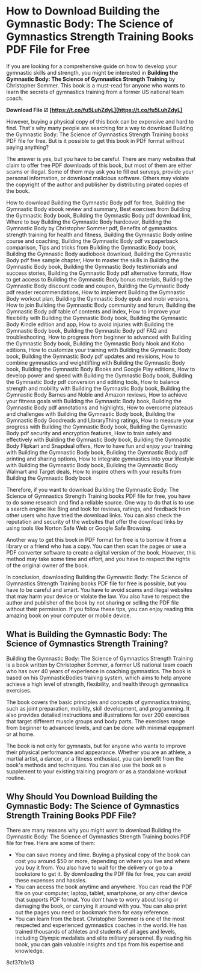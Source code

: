 # How to Download Building the Gymnastic Body: The Science of Gymnastics Strength Training Books PDF File for Free
 
If you are looking for a comprehensive guide on how to develop your gymnastic skills and strength, you might be interested in **Building the Gymnastic Body: The Science of Gymnastics Strength Training** by Christopher Sommer. This book is a must-read for anyone who wants to learn the secrets of gymnastics training from a former US national team coach.
 
**Download File ☑ [https://t.co/fu5LuhZdyL](https://t.co/fu5LuhZdyL)**


 
However, buying a physical copy of this book can be expensive and hard to find. That's why many people are searching for a way to download Building the Gymnastic Body: The Science of Gymnastics Strength Training books PDF file for free. But is it possible to get this book in PDF format without paying anything?
 
The answer is yes, but you have to be careful. There are many websites that claim to offer free PDF downloads of this book, but most of them are either scams or illegal. Some of them may ask you to fill out surveys, provide your personal information, or download malicious software. Others may violate the copyright of the author and publisher by distributing pirated copies of the book.
 
How to download Building the Gymnastic Body pdf for free,  Building the Gymnastic Body ebook review and summary,  Best exercises from Building the Gymnastic Body book,  Building the Gymnastic Body pdf download link,  Where to buy Building the Gymnastic Body hardcover,  Building the Gymnastic Body by Christopher Sommer pdf,  Benefits of gymnastics strength training for health and fitness,  Building the Gymnastic Body online course and coaching,  Building the Gymnastic Body pdf vs paperback comparison,  Tips and tricks from Building the Gymnastic Body book,  Building the Gymnastic Body audiobook download,  Building the Gymnastic Body pdf free sample chapter,  How to master the skills in Building the Gymnastic Body book,  Building the Gymnastic Body testimonials and success stories,  Building the Gymnastic Body pdf alternative formats,  How to get access to Building the Gymnastic Body bonus materials,  Building the Gymnastic Body discount code and coupon,  Building the Gymnastic Body pdf reader recommendations,  How to implement Building the Gymnastic Body workout plan,  Building the Gymnastic Body epub and mobi versions,  How to join Building the Gymnastic Body community and forum,  Building the Gymnastic Body pdf table of contents and index,  How to improve your flexibility with Building the Gymnastic Body book,  Building the Gymnastic Body Kindle edition and app,  How to avoid injuries with Building the Gymnastic Body book,  Building the Gymnastic Body pdf FAQ and troubleshooting,  How to progress from beginner to advanced with Building the Gymnastic Body book,  Building the Gymnastic Body Nook and Kobo editions,  How to customize your training with Building the Gymnastic Body book,  Building the Gymnastic Body pdf updates and revisions,  How to combine gymnastics and weightlifting with Building the Gymnastic Body book,  Building the Gymnastic Body iBooks and Google Play editions,  How to develop power and speed with Building the Gymnastic Body book,  Building the Gymnastic Body pdf conversion and editing tools,  How to balance strength and mobility with Building the Gymnastic Body book,  Building the Gymnastic Body Barnes and Noble and Amazon reviews,  How to achieve your fitness goals with Building the Gymnastic Body book,  Building the Gymnastic Body pdf annotations and highlights,  How to overcome plateaus and challenges with Building the Gymnastic Body book,  Building the Gymnastic Body Goodreads and LibraryThing ratings,  How to measure your progress with Building the Gymnastic Body book,  Building the Gymnastic Body pdf security and encryption features,  How to train safely and effectively with Building the Gymnastic Body book,  Building the Gymnastic Body Flipkart and Snapdeal offers,  How to have fun and enjoy your training with Building the Gymnastic Body book,  Building the Gymnastic Body pdf printing and sharing options,  How to integrate gymnastics into your lifestyle with Building the Gymnastic Body book,  Building the Gymnastic Body Walmart and Target deals,  How to inspire others with your results from Building the Gymnastic Body book
 
Therefore, if you want to download Building the Gymnastic Body: The Science of Gymnastics Strength Training books PDF file for free, you have to do some research and find a reliable source. One way to do that is to use a search engine like Bing and look for reviews, ratings, and feedback from other users who have tried the download links. You can also check the reputation and security of the websites that offer the download links by using tools like Norton Safe Web or Google Safe Browsing.
 
Another way to get this book in PDF format for free is to borrow it from a library or a friend who has a copy. You can then scan the pages or use a PDF converter software to create a digital version of the book. However, this method may take some time and effort, and you have to respect the rights of the original owner of the book.
 
In conclusion, downloading Building the Gymnastic Body: The Science of Gymnastics Strength Training books PDF file for free is possible, but you have to be careful and smart. You have to avoid scams and illegal websites that may harm your device or violate the law. You also have to respect the author and publisher of the book by not sharing or selling the PDF file without their permission. If you follow these tips, you can enjoy reading this amazing book on your computer or mobile device.
  
## What is Building the Gymnastic Body: The Science of Gymnastics Strength Training?
 
Building the Gymnastic Body: The Science of Gymnastics Strength Training is a book written by Christopher Sommer, a former US national team coach who has over 40 years of experience in coaching gymnastics. The book is based on his GymnasticBodies training system, which aims to help anyone achieve a high level of strength, flexibility, and health through gymnastics exercises.
 
The book covers the basic principles and concepts of gymnastics training, such as joint preparation, mobility, skill development, and programming. It also provides detailed instructions and illustrations for over 200 exercises that target different muscle groups and body parts. The exercises range from beginner to advanced levels, and can be done with minimal equipment or at home.
 
The book is not only for gymnasts, but for anyone who wants to improve their physical performance and appearance. Whether you are an athlete, a martial artist, a dancer, or a fitness enthusiast, you can benefit from the book's methods and techniques. You can also use the book as a supplement to your existing training program or as a standalone workout routine.
  
## Why Should You Download Building the Gymnastic Body: The Science of Gymnastics Strength Training Books PDF File?
 
There are many reasons why you might want to download Building the Gymnastic Body: The Science of Gymnastics Strength Training books PDF file for free. Here are some of them:
 
- You can save money and time. Buying a physical copy of the book can cost you around $50 or more, depending on where you live and where you buy it from. You also have to wait for the delivery or go to a bookstore to get it. By downloading the PDF file for free, you can avoid these expenses and hassles.
- You can access the book anytime and anywhere. You can read the PDF file on your computer, laptop, tablet, smartphone, or any other device that supports PDF format. You don't have to worry about losing or damaging the book, or carrying it around with you. You can also print out the pages you need or bookmark them for easy reference.
- You can learn from the best. Christopher Sommer is one of the most respected and experienced gymnastics coaches in the world. He has trained thousands of athletes and students of all ages and levels, including Olympic medalists and elite military personnel. By reading his book, you can gain valuable insights and tips from his expertise and knowledge.

 8cf37b1e13
 
